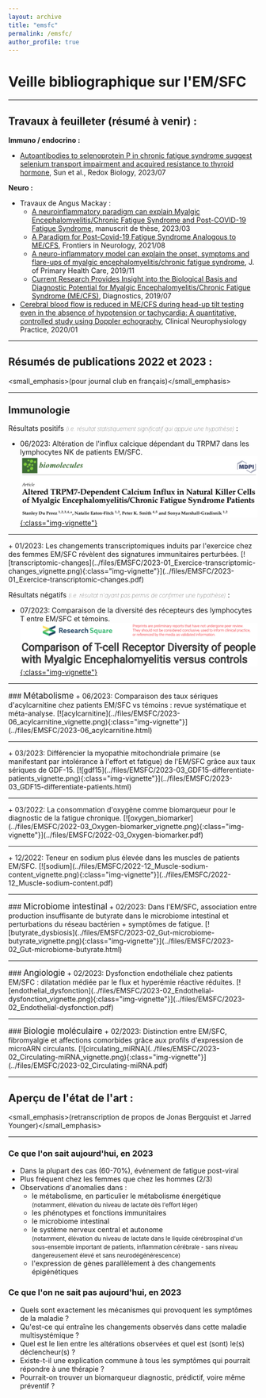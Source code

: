 ```yaml
---
layout: archive
title: "emsfc"
permalink: /emsfc/
author_profile: true
---
```


# Veille bibliographique sur l'EM/SFC

<hr class="hr_gradient" />

## Travaux à feuilleter (résumé à venir) :

**Immuno / endocrino :**
   - [Autoantibodies to selenoprotein P in chronic fatigue syndrome suggest selenium transport impairment and acquired resistance to thyroid hormone](https://www.ncbi.nlm.nih.gov/pmc/articles/PMC10338150/), Sun et al., Redox Biology, 2023/07

**Neuro :**  
   - Travaux de Angus Mackay :
       - [A neuroinflammatory paradigm can explain Myalgic Encephalomyelitis/Chronic Fatigue Syndrome and Post-COVID-19 Fatigue Syndrome](https://ourarchive.otago.ac.nz/handle/10523/15089), manuscrit de thèse, 2023/03
       - [A Paradigm for Post-Covid-19 Fatigue Syndrome Analogous to ME/CFS](https://www.frontiersin.org/articles/10.3389/fneur.2021.701419/full), Frontiers in Neurology, 2021/08
       - [A neuro-inflammatory model can explain the onset, symptoms and flare-ups of myalgic encephalomyelitis/chronic fatigue syndrome](https://www.publish.csiro.au/hc/HC19041), J. of Primary Health Care, 2019/11
       - [Current Research Provides Insight into the Biological Basis and Diagnostic Potential for Myalgic Encephalomyelitis/Chronic Fatigue Syndrome (ME/CFS)](https://www.mdpi.com/2075-4418/9/3/73), Diagnostics, 2019/07
   - [Cerebral blood flow is reduced in ME/CFS during head-up tilt testing even in the absence of hypotension or tachycardia: A quantitative, controlled study using Doppler echography](https://www.sciencedirect.com/science/article/pii/S2467981X20300044), Clinical Neurophysiology Practice, 2020/01

<hr class="hr_gradient" />



## Résumés de publications 2022 et 2023 :
<small_emphasis>(pour journal club en français)</small_emphasis>

----

### <span style='font-size: larger;'>Immunologie</span>

Résultats positifs <span style='font-weight: lighter; font-style: italic; font-size:smaller;'>(i.e. résultat statistiquement significatif qui appuie une hypothèse)</span> :
  + 06/2023: <important>Altération de l'influx calcique dépendant du TRPM7 dans les lymphocytes NK de patients EM/SFC.</important>  
  [![TRPM7-alteration](../files/EMSFC/2023-06_TRPM7_vignette.png){:class="img-vignette"}](../files/EMSFC/2023-06_TRPM7.html)  
  <hr/>
  + 01/2023: <important>Les changements transcriptomiques induits par l'exercice chez des femmes EM/SFC révèlent des signatures immunitaires perturbées.</important>  
  [![transcriptomic-changes](../files/EMSFC/2023-01_Exercice-transcriptomic-changes_vignette.png){:class="img-vignette"}](../files/EMSFC/2023-01_Exercice-transcriptomic-changes.pdf)

Résultats négatifs <span style='font-weight: lighter; font-style: italic; font-size:smaller;'>(i.e. résultat n'ayant pas permis de confirmer une hypothèse)</span> :
  + 07/2023: <important>Comparaison de la diversité des récepteurs des lymphocytes T entre EM/SFC et témoins.</important>  
  [![tcell](../files/EMSFC/2023-07_Tcell_vignette.png){:class="img-vignette"}](../files/EMSFC/2023-07_Tcell.html)

<hr/>
### <span style='font-size: larger;'>Métabolisme</span>
  + 06/2023: <important>Comparaison des taux sériques d'acylcarnitine chez patients EM/SFC vs témoins : revue systématique et méta-analyse.</important>  
  [![acylcarnitine](../files/EMSFC/2023-06_acylcarnitine_vignette.png){:class="img-vignette"}](../files/EMSFC/2023-06_acylcarnitine.html)  
  <hr/>
  + 03/2023: <important>Différencier la myopathie mitochondriale primaire (se manifestant par intolérance à l'effort et fatigue) de l'EM/SFC grâce aux taux sériques de GDF-15.</important>  
  [![gdf15](../files/EMSFC/2023-03_GDF15-differentiate-patients_vignette.png){:class="img-vignette"}](../files/EMSFC/2023-03_GDF15-differentiate-patients.html)  
  <hr/>
  + 03/2022: <important>La consommation d'oxygène comme biomarqueur pour le diagnostic de la fatigue chronique.</important>  
  [![oxygen_biomarker](../files/EMSFC/2022-03_Oxygen-biomarker_vignette.png){:class="img-vignette"}](../files/EMSFC/2022-03_Oxygen-biomarker.pdf)  
  <hr/>
  + 12/2022: <important>Teneur en sodium plus élevée dans les muscles de patients EM/SFC.</important>  
  [![sodium](../files/EMSFC/2022-12_Muscle-sodium-content_vignette.png){:class="img-vignette"}](../files/EMSFC/2022-12_Muscle-sodium-content.pdf)

<hr/>
### <span style='font-size: larger;'>Microbiome intestinal</span>
  + 02/2023: <important>Dans l'EM/SFC, association entre production insuffisante de butyrate dans le microbiome intestinal et perturbations du réseau bactérien + symptômes de fatigue.</important>  
  [![butyrate_dysbiosis](../files/EMSFC/2023-02_Gut-microbiome-butyrate_vignette.png){:class="img-vignette"}](../files/EMSFC/2023-02_Gut-microbiome-butyrate.html)

<hr/>
### <span style='font-size: larger;'>Angiologie</span>
  + 02/2023: <important>Dysfonction endothéliale chez patients EM/SFC : dilatation médiée par le flux et hyperémie réactive réduites.</important>  
  [![endothelial_dysfonction](../files/EMSFC/2023-02_Endothelial-dysfonction_vignette.png){:class="img-vignette"}](../files/EMSFC/2023-02_Endothelial-dysfonction.pdf)

<hr/>
### <span style='font-size: larger;'>Biologie moléculaire</span>
  + 02/2023: <important>Distinction entre EM/SFC, fibromyalgie et affections comorbides grâce aux profils d'expression de microARN circulants.</important>  
  [![circulating_miRNA](../files/EMSFC/2023-02_Circulating-miRNA_vignette.png){:class="img-vignette"}](../files/EMSFC/2023-02_Circulating-miRNA.pdf)


<!--### --- 2016 ---
+  [![MM-vs-SFC](../files/EMSFC/2016-06_MM-vs-SFC_vignette.png){:class="img-vignette"}](../files/EMSFC/2016-06_MM-vs-SFC.html)-->

<!-- + [![circRNA](../files/EMSFC/2023-06_circRNA_vignette.png){:class="img-vignette"}](../files/EMSFC/2023-06_circRNA.html)  
<hr/>-->

<hr class="hr_gradient" />

## Aperçu de l'état de l'art :
<small_emphasis>(retranscription de propos de Jonas Bergquist et Jarred Younger)</small_emphasis>

----

### Ce que l'on sait aujourd'hui, en 2023
- Dans la plupart des cas (60-70%), événement de fatigue post-viral
- Plus fréquent chez les femmes que chez les hommes (2/3)
- Observations d'anomalies dans :
    + le métabolisme, en particulier le métabolisme énergétique  
    <span style='font-size:smaller;'>(notamment, élévation du niveau de lactate dès l'effort léger)</span>
    + les phénotypes et fonctions immunitaires
    + le microbiome intestinal
    + le système nerveux central et autonome  
    <span style='font-size:smaller;'>(notamment, élévation du niveau de lactate dans le liquide cérébrospinal d'un sous-ensemble important de patients, inflammation cérébrale - sans niveau dangereusement élevé et sans neurodégénérescence)</span>
    + l'expression de gènes parallèlement à des changements épigénétiques

### Ce que l'on ne sait pas aujourd'hui, en 2023
- Quels sont exactement les mécanismes qui provoquent les symptômes de la maladie ?
- Qu'est-ce qui entraîne les changements observés dans cette maladie multisystémique ?
- Quel est le lien entre les altérations observées et quel est (sont) le(s) déclencheur(s) ?
- Existe-t-il une explication commune à tous les symptômes qui pourrait répondre à une thérapie ?
- Pourrait-on trouver un biomarqueur diagnostic, prédictif, voire même préventif ?
